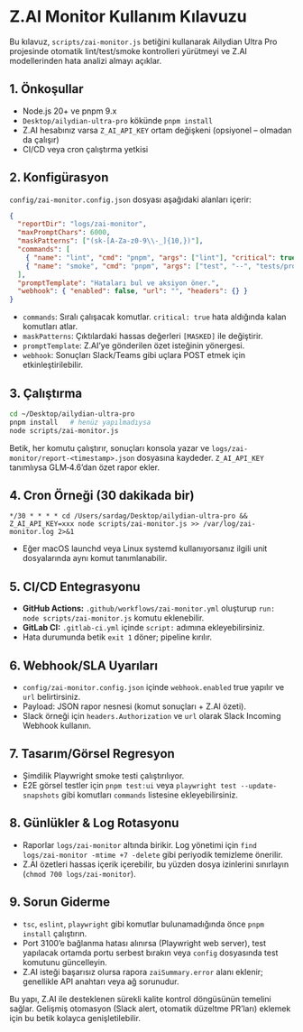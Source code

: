# Z.AI Monitor Kullanım Kılavuzu

Bu kılavuz, `scripts/zai-monitor.js` betiğini kullanarak Ailydian Ultra Pro projesinde otomatik lint/test/smoke kontrolleri yürütmeyi ve Z.AI modellerinden hata analizi almayı açıklar.

## 1. Önkoşullar
- Node.js 20+ ve pnpm 9.x
- `Desktop/ailydian-ultra-pro` kökünde `pnpm install`
- Z.AI hesabınız varsa `Z_AI_API_KEY` ortam değişkeni (opsiyonel – olmadan da çalışır)
- CI/CD veya cron çalıştırma yetkisi

## 2. Konfigürasyon
`config/zai-monitor.config.json` dosyası aşağıdaki alanları içerir:

```json
{
  "reportDir": "logs/zai-monitor",
  "maxPromptChars": 6000,
  "maskPatterns": ["(sk-[A-Za-z0-9\\-_]{10,})"],
  "commands": [
    { "name": "lint", "cmd": "pnpm", "args": ["lint"], "critical": true },
    { "name": "smoke", "cmd": "pnpm", "args": ["test", "--", "tests/production-smoke.spec.ts"], "critical": false }
  ],
  "promptTemplate": "Hataları bul ve aksiyon öner.",
  "webhook": { "enabled": false, "url": "", "headers": {} }
}
```

- `commands`: Sıralı çalışacak komutlar. `critical: true` hata aldığında kalan komutları atlar.
- `maskPatterns`: Çıktılardaki hassas değerleri `[MASKED]` ile değiştirir.
- `promptTemplate`: Z.AI’ye gönderilen özet isteğinin yönergesi.
- `webhook`: Sonuçları Slack/Teams gibi uçlara POST etmek için etkinleştirilebilir.

## 3. Çalıştırma

```bash
cd ~/Desktop/ailydian-ultra-pro
pnpm install   # henüz yapılmadıysa
node scripts/zai-monitor.js
```

Betik, her komutu çalıştırır, sonuçları konsola yazar ve `logs/zai-monitor/report-<timestamp>.json` dosyasına kaydeder. `Z_AI_API_KEY` tanımlıysa GLM‑4.6’dan özet rapor ekler.

## 4. Cron Örneği (30 dakikada bir)

```cron
*/30 * * * * cd /Users/sardag/Desktop/ailydian-ultra-pro && Z_AI_API_KEY=xxx node scripts/zai-monitor.js >> /var/log/zai-monitor.log 2>&1
```

- Eğer macOS launchd veya Linux systemd kullanıyorsanız ilgili unit dosyalarında aynı komut tanımlanabilir.

## 5. CI/CD Entegrasyonu
- **GitHub Actions:** `.github/workflows/zai-monitor.yml` oluşturup `run: node scripts/zai-monitor.js` komutu eklenebilir.
- **GitLab CI:** `.gitlab-ci.yml` içinde `script:` adımına ekleyebilirsiniz.
- Hata durumunda betik `exit 1` döner; pipeline kırılır.

## 6. Webhook/SLA Uyarıları
- `config/zai-monitor.config.json` içinde `webhook.enabled` true yapılır ve `url` belirtirsiniz.
- Payload: JSON rapor nesnesi (komut sonuçları + Z.AI özeti).
- Slack örneği için `headers.Authorization` ve `url` olarak Slack Incoming Webhook kullanın.

## 7. Tasarım/Görsel Regresyon
- Şimdilik Playwright smoke testi çalıştırılıyor.
- E2E görsel testler için `pnpm test:ui` veya `playwright test --update-snapshots` gibi komutları `commands` listesine ekleyebilirsiniz.

## 8. Günlükler & Log Rotasyonu
- Raporlar `logs/zai-monitor` altında birikir. Log yönetimi için `find logs/zai-monitor -mtime +7 -delete` gibi periyodik temizleme önerilir.
- Z.AI özetleri hassas içerik içerebilir, bu yüzden dosya izinlerini sınırlayın (`chmod 700 logs/zai-monitor`).

## 9. Sorun Giderme
- `tsc`, `eslint`, `playwright` gibi komutlar bulunamadığında önce `pnpm install` çalıştırın.
- Port 3100’e bağlanma hatası alınırsa (Playwright web server), test yapılacak ortamda portu serbest bırakın veya `config` dosyasında test komutunu güncelleyin.
- Z.AI isteği başarısız olursa rapora `zaiSummary.error` alanı eklenir; genellikle API anahtarı veya ağ sorunudur.

Bu yapı, Z.AI ile desteklenen sürekli kalite kontrol döngüsünün temelini sağlar. Gelişmiş otomasyon (Slack alert, otomatik düzeltme PR’ları) eklemek için bu betik kolayca genişletilebilir.
